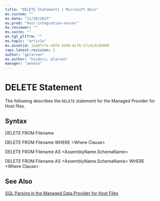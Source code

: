 ```yaml
---
title: "DELETE Statement1 | Microsoft Docs"
ms.custom: ""
ms.date: "11/30/2017"
ms.prod: "host-integration-server"
ms.reviewer: ""
ms.suite: ""
ms.tgt_pltfrm: ""
ms.topic: "article"
ms.assetid: 1aa87c7e-e0f4-4340-8cf6-17cdcdc4b998
caps.latest.revision: 3
author: "gplarsen"
ms.author: "hisdocs; plarsen"
manager: "anneta"
---
```

# DELETE Statement
The following describes the `DELETE` statement for the Managed Provider for Host files.  
  
## Syntax  
 DELETE FROM Filename  
  
 DELETE FROM Filename WHERE \<Where Clause>  
  
 DELETE FROM Filename AS \<AssemblyName.SchemaName>  
  
 DELETE FROM Filename AS \<AssemblyName.SchemaName> WHERE \<Where Clause>  
  
## See Also  
 [SQL Parsing in the Managed Data Provider for Host Files](../core/sql-parsing-in-the-managed-data-provider-for-host-files2.md)